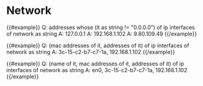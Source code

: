 # Network

{{#example}}
Q: addresses whose (it as string != "0.0.0.0") of ip interfaces of network as string
A: 127.0.0.1
A: 192.168.1.102
A: 9.80.109.49
{{/example}}

{{#example}}
Q: (mac addresses of it, addresses of it) of ip interfaces of network as string
A: 3c-15-c2-b7-c7-1a, 192.168.1.102
{{/example}}

{{#example}}
Q: (name of it, mac addresses of it, addresses of it) of ip interfaces of network as string
A: en0, 3c-15-c2-b7-c7-1a, 192.168.1.102
{{/example}}
